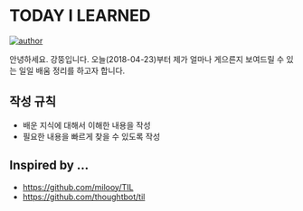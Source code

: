 # TODAY I LEARNED
[![author](https://img.shields.io/badge/author-greatfarmer-f28da5.svg)](https://github.com/greatfarmer)

안녕하세요. 강뚱입니다. 오늘(2018-04-23)부터 제가 얼마나 게으른지 보여드릴 수 있는 일일 배움 정리를 하고자 합니다.

## 작성 규칙
- 배운 지식에 대해서 이해한 내용을 작성
- 필요한 내용을 빠르게 찾을 수 있도록 작성

## Inspired by ...
* https://github.com/milooy/TIL
* https://github.com/thoughtbot/til
